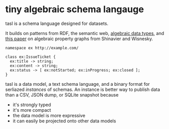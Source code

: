 # tiny algebraic schema langauge

tasl is a schema language designed for datasets.

It builds on patterns from RDF, the semantic web, [algebraic data types](https://en.wikipedia.org/wiki/Algebraic_data_type), and [this paper](https://arxiv.org/abs/1909.04881) on algebraic property graphs from Shinavier and Wisnesky.

```tasl
namespace ex http://example.com/

class ex:IssueTicket {
  ex:title -> string;
  ex:content -> string;
  ex:status -> [ ex:notStarted; ex:inProgress; ex:closed ];
}
```

tasl is a data model, a text schema language, and a binary format for serliazed _instances_ of schemas. An instance is better way to publish data than a CSV, JSON dump, or SQLite snapshot because

- it's strongly typed
- it's more compact
- the data model is more expressive
- it can easily be projected onto other data models
